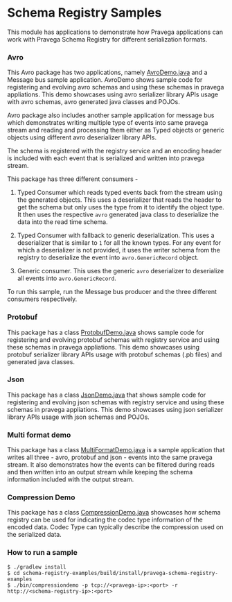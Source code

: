 <!--
Copyright (c) Dell Inc., or its subsidiaries. All Rights Reserved.

Licensed under the Apache License, Version 2.0 (the "License");
you may not use this file except in compliance with the License.
You may obtain a copy of the License at

    http://www.apache.org/licenses/LICENSE-2.0
-->
# Schema Registry Samples

This module has applications to demonstrate how Pravega applications can work with Pravega Schema Registry for different 
serialization formats. 

### Avro
This Avro package has two applications, namely [AvroDemo.java](schema-registry-examples/src/main/java/io/pravega/schemaregistry/samples/avro/AvroDemo.java) and a Message bus sample application.
AvroDemo shows sample code for registering and evolving avro schemas and using these schemas in pravega appliations.
This demo showcases using avro serializer library APIs usage with avro schemas, avro generated java classes and POJOs.

Avro package also includes another sample application for message bus which demonstrates writing multiple type of events 
into same pravega stream and reading and processing them either as Typed objects or generic objects using different 
avro deserializer library APIs. 

The schema is registered with the registry service and an encoding header is included with each event that is serialized and 
written into pravega stream. 

This package has three different consumers -
1. Typed Consumer which reads typed events back from the stream using the generated objects. 
This uses a deserializer that reads the header to get the schema but only uses the type from it to identify the object type.
It then uses the respective `avro` generated java class to deserialize the data into the read time schema.

2. Typed Consumer with fallback to generic deserialization.
This uses a deserializer that is similar to `1` for all the known types. For any event for which a deserializer is not provided, 
it uses the writer schema from the registry to deserialize the event into `avro.GenericRecord` object. 

3. Generic consumer.
This uses the generic `avro` deserializer to deserialize all events into `avro.GenericRecord`.

To run this sample, run the Message bus producer and the three different consumers respectively. 

### Protobuf
This package has a class [ProtobufDemo.java](schema-registry-examples/src/main/java/io/pravega/schemaregistry/samples/protobuf/ProtobufDemo.java) shows sample code for registering and evolving protobuf schemas with registry service and using these 
schemas in pravega appliations.
This demo showcases using protobuf serializer library APIs usage with protobuf schemas (.pb files) and generated java classes.

### Json
This package has a class [JsonDemo.java](schema-registry-examples/src/main/java/io/pravega/schemaregistry/samples/json/JsonDemo.java) that shows sample code for registering and evolving json schemas with registry service and using these 
schemas in pravega appliations.
This demo showcases using json serializer library APIs usage with json schemas and POJOs.

### Multi format demo
This package has a class [MultiFormatDemo.java](schema-registry-examples/src/main/java/io/pravega/schemaregistry/samples/multiformatdemo/MultiFormatDemo.java) is a sample application that writes all three - avro, protobuf and json - events into the same pravega stream. 
It also demonstrates how the events can be filtered during reads and then written into an output stream while keeping the 
schema information included with the output stream.

### Compression Demo
This package has a class [CompressionDemo.java](schema-registry-examples/src/main/java/io/pravega/schemaregistry/samples/codec/CompressionDemo.java) showcases how schema registry can be used for indicating the codec type information of the encoded data.
Codec Type can typically describe the compression used on the serialized data.

### How to run a sample  
```
$ ./gradlew install
$ cd schema-registry-examples/build/install/pravega-schema-registry-examples
$ ./bin/compressiondemo -p tcp://<pravega-ip>:<port> -r http://<schema-registry-ip>:<port>
```